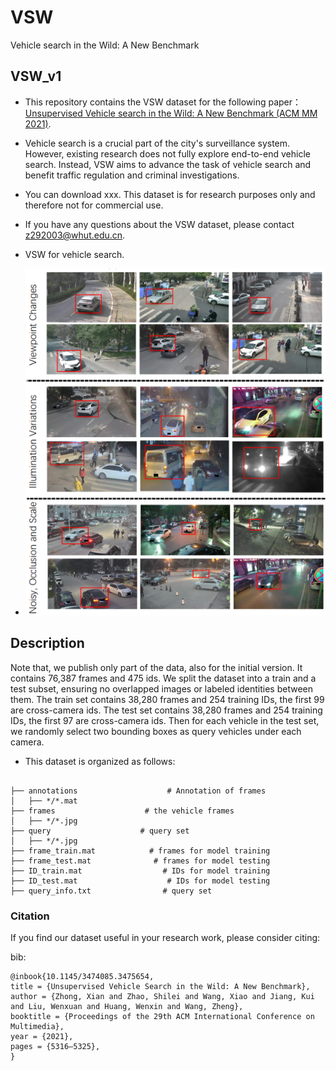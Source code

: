 # VSW
Vehicle search in the Wild: A New Benchmark
## VSW_v1

- This repository contains the VSW dataset for the following paper：[Unsupervised Vehicle search in the Wild: A New Benchmark (ACM MM 2021)](https://dl.acm.org/doi/10.1145/3474085.3475654). 
- Vehicle search is a crucial part of the city's surveillance system. However, existing research does not fully explore end-to-end vehicle search. Instead, VSW aims to advance the task of vehicle search and benefit traffic regulation and criminal investigations.

- You can download xxx. This dataset is for research purposes only and therefore not for commercial use.

- If you have any questions about the VSW dataset, please contact z292003@whut.edu.cn.

- VSW for vehicle search.
- ![](https://github.com/zsl1997/VSW/blob/main/1.png)

## Description
Note that, we publish only part of the data, also for the initial version. It contains 76,387 frames and 475 ids. We split the dataset into a train and a test subset, ensuring no overlapped images or labeled identities between them. The train set contains 38,280 frames and 254 training IDs, the first 99 are cross-camera ids. The test set contains 38,280 frames and 254 training IDs, the first 97 are cross-camera ids. Then for each vehicle in the test set, we randomly select two bounding boxes as query vehicles under each camera.

- This dataset is organized as follows:
```

├── annotations                    # Annotation of frames
│   ├── */*.mat                       
├── frames                    # the vehicle frames
│   ├── */*.jpg                        
├── query                    # query set
│   ├── */*.jpg               
├── frame_train.mat            # frames for model training
├── frame_test.mat              # frames for model testing
├── ID_train.mat                  # IDs for model training
├── ID_test.mat                    # IDs for model testing
├── query_info.txt                # query set

```

### **Citation**
If you find our dataset useful in your research work, please consider citing:

bib:

    @inbook{10.1145/3474085.3475654,
    title = {Unsupervised Vehicle Search in the Wild: A New Benchmark},
    author = {Zhong, Xian and Zhao, Shilei and Wang, Xiao and Jiang, Kui and Liu, Wenxuan and Huang, Wenxin and Wang, Zheng},
    booktitle = {Proceedings of the 29th ACM International Conference on Multimedia},
    year = {2021},
    pages = {5316–5325},
    }

